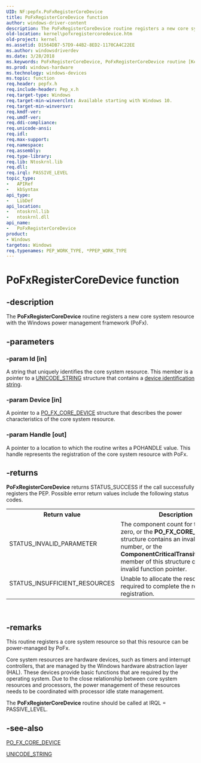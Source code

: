 ```yaml
---
UID: NF:pepfx.PoFxRegisterCoreDevice
title: PoFxRegisterCoreDevice function
author: windows-driver-content
description: The PoFxRegisterCoreDevice routine registers a new core system resource with the Windows power management framework (PoFx).
old-location: kernel\pofxregistercoredevice.htm
old-project: kernel
ms.assetid: D1564DB7-57D9-44B2-8ED2-1170CA4C22EE
ms.author: windowsdriverdev
ms.date: 3/28/2018
ms.keywords: PoFxRegisterCoreDevice, PoFxRegisterCoreDevice routine [Kernel-Mode Driver Architecture], kernel.pofxregistercoredevice, pepfx/PoFxRegisterCoreDevice
ms.prod: windows-hardware
ms.technology: windows-devices
ms.topic: function
req.header: pepfx.h
req.include-header: Pep_x.h
req.target-type: Windows
req.target-min-winverclnt: Available starting with Windows 10.
req.target-min-winversvr: 
req.kmdf-ver: 
req.umdf-ver: 
req.ddi-compliance: 
req.unicode-ansi: 
req.idl: 
req.max-support: 
req.namespace: 
req.assembly: 
req.type-library: 
req.lib: Ntoskrnl.lib
req.dll: 
req.irql: PASSIVE_LEVEL
topic_type:
-	APIRef
-	kbSyntax
api_type:
-	LibDef
api_location:
-	ntoskrnl.lib
-	ntoskrnl.dll
api_name:
-	PoFxRegisterCoreDevice
product:
- Windows
targetos: Windows
req.typenames: PEP_WORK_TYPE, *PPEP_WORK_TYPE
---
```


# PoFxRegisterCoreDevice function


## -description


The <b>PoFxRegisterCoreDevice</b> routine registers a new core system resource with the Windows power management framework (PoFx).


## -parameters




### -param Id [in]

A string that uniquely identifies the core system resource. This member is a pointer to a <a href="https://msdn.microsoft.com/library/windows/hardware/ff564879">UNICODE_STRING</a> structure that contains a <a href="https://docs.microsoft.com/en-us/windows-hardware/drivers/install/device-identification-strings">device identification string</a>.


### -param Device [in]

A pointer to a <a href="https://msdn.microsoft.com/library/windows/hardware/mt186877">PO_FX_CORE_DEVICE</a> structure that describes the power characteristics of the core system resource.


### -param Handle [out]

A pointer to a location to which the routine writes a POHANDLE value. This handle represents the registration of the core system resource with PoFx.


## -returns



<b>PoFxRegisterCoreDevice</b> returns STATUS_SUCCESS if the call successfully registers the PEP. Possible error return values include the following status codes.

<table>
<tr>
<th>Return value</th>
<th>Description</th>
</tr>
<tr>
<td width="40%">
<dl>
<dt>STATUS_INVALID_PARAMETER</dt>
</dl>
</td>
<td width="60%">
The component count for this device is zero, or the <b>PO_FX_CORE_DEVICE</b> structure contains an invalid version number, or the <b>ComponentCriticalTransitionCallback</b> member of this structure contains an invalid function pointer.

</td>
</tr>
<tr>
<td width="40%">
<dl>
<dt>STATUS_INSUFFICIENT_RESOURCES</dt>
</dl>
</td>
<td width="60%">
Unable to allocate the resources required to complete the requested registration.

</td>
</tr>
</table>
 




## -remarks



This routine registers a core system resource so that this resource can be power-managed by PoFx.

Core system resources are hardware devices, such as timers and interrupt controllers, that are managed by the Windows hardware abstraction layer (HAL). These devices provide basic functions that are required by the operating system. Due to the close relationship between core system resources and processors, the power management of these resources needs to be coordinated with processor idle state management.

The <b>PoFxRegisterCoreDevice</b> routine should be called at IRQL = PASSIVE_LEVEL.




## -see-also




<a href="https://msdn.microsoft.com/library/windows/hardware/mt186877">PO_FX_CORE_DEVICE</a>



<a href="https://msdn.microsoft.com/library/windows/hardware/ff564879">UNICODE_STRING</a>
 

 

